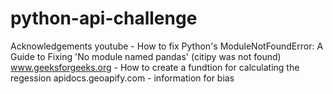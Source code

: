 # python-api-challenge


Acknowledgements 
youtube - How to fix Python's ModuleNotFoundError: A Guide to Fixing 'No module named pandas' (citipy was not found)
www.geeksforgeeks.org - How to create a fundtion for calculating the regession
apidocs.geoapify.com - information for bias 
